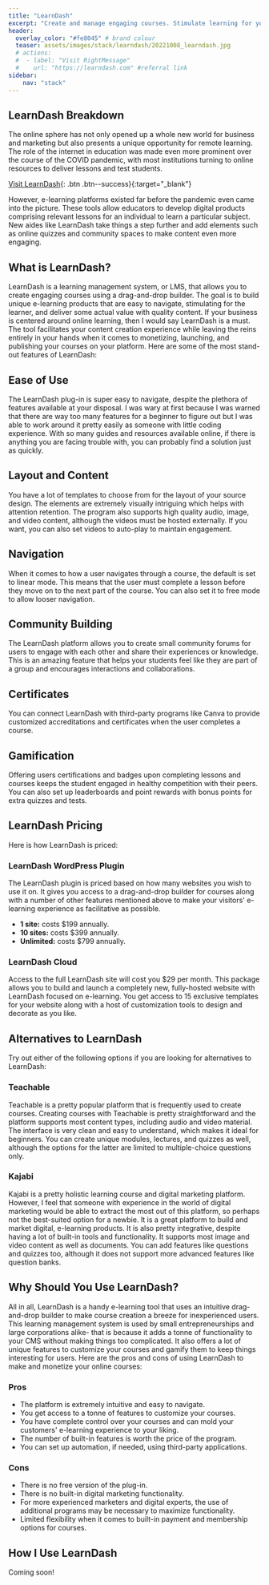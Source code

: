```yaml
---
title: "LearnDash"
excerpt: "Create and manage engaging courses. Stimulate learning for your students!"
header:
  overlay_color: "#fe8045" # brand colour
  teaser: assets/images/stack/learndash/20221008_learndash.jpg
  # actions:
  #  - label: "Visit RightMessage"
  #    url: "https://learndash.com" #referral link
sidebar:
    nav: "stack"
---
```



## LearnDash Breakdown 

The online sphere has not only opened up a whole new world for business and marketing but also presents a unique opportunity for remote learning. The role of the internet in education was made even more prominent over the course of the COVID pandemic, with most institutions turning to online resources to deliver lessons and test students.

[Visit LearnDash](https://learndash.com/){: .btn .btn--success}{:target="_blank"}

However, e-learning platforms existed far before the pandemic even came into the picture. These tools allow educators to develop digital products comprising relevant lessons for an individual to learn a particular subject. New aides like LearnDash take things a step further and add elements such as online quizzes and community spaces to make content even more engaging.

## What is LearnDash?

LearnDash is a learning management system, or LMS, that allows you to create engaging courses using a drag-and-drop builder. The goal is to build unique e-learning products that are easy to navigate, stimulating for the learner, and deliver some actual value with quality content. If your business is centered around online learning, then I would say LearnDash is a must. The tool facilitates your content creation experience while leaving the reins entirely in your hands when it comes to monetizing, launching, and publishing your courses on your platform. Here are some of the most stand-out features of LearnDash:

## Ease of Use

The LearnDash plug-in is super easy to navigate, despite the plethora of features available at your disposal. I was wary at first because I was warned that there are way too many features for a beginner to figure out but I was able to work around it pretty easily as someone with little coding experience. With so many guides and resources available online, if there is anything you are facing trouble with, you can probably find a solution just as quickly.

## Layout and Content

You have a lot of templates to choose from for the layout of your source design. The elements are extremely visually intriguing which helps with attention retention. The program also supports high quality audio, image, and video content, although the videos must be hosted externally. If you want, you can also set videos to auto-play to maintain engagement.

## Navigation

When it comes to how a user navigates through a course, the default is set to linear mode. This means that the user must complete a lesson before they move on to the next part of the course. You can also set it to free mode to allow looser navigation.

## Community Building

The LearnDash platform allows you to create small community forums for users to engage with each other and share their experiences or knowledge. This is an amazing feature that helps your students feel like they are part of a group and encourages interactions and collaborations.

## Certificates

You can connect LearnDash with third-party programs like Canva to provide customized accreditations and certificates when the user completes a course.

## Gamification

Offering users certifications and badges upon completing lessons and courses keeps the student engaged in healthy competition with their peers. You can also set up leaderboards and point rewards with bonus points for extra quizzes and tests.

## LearnDash Pricing

Here is how LearnDash is priced:

### LearnDash WordPress Plugin

The LearnDash plugin is priced based on how many websites you wish to use it on. It gives you access to a drag-and-drop builder for courses along with a number of other features mentioned above to make your visitors' e-learning experience as facilitative as possible.

- **1 site:** costs $199 annually.
- **10 sites:** costs $399 annually.
- **Unlimited:** costs $799 annually.

### LearnDash Cloud

Access to the full LearnDash site will cost you $29 per month. This package allows you to build and launch a completely new, fully-hosted website with LearnDash focused on e-learning. You get access to 15 exclusive templates for your website along with a host of customization tools to design and decorate as you like.

## Alternatives to LearnDash

Try out either of the following options if you are looking for alternatives to LearnDash:

### Teachable

Teachable is a pretty popular platform that is frequently used to create courses. Creating courses with Teachable is pretty straightforward and the platform supports most content types, including audio and video material. The interface is very clean and easy to understand, which makes it ideal for beginners. You can create unique modules, lectures, and quizzes as well, although the options for the latter are limited to multiple-choice questions only.

### Kajabi

Kajabi is a pretty holistic learning course and digital marketing platform. However, I feel that someone with experience in the world of digital marketing would be able to extract the most out of this platform, so perhaps not the best-suited option for a newbie. It is a great platform to build and market digital, e-learning products. It is also pretty integrative, despite having a lot of built-in tools and functionality. It supports most image and video content as well as documents. You can add features like questions and quizzes too, although it does not support more advanced features like question banks.

## Why Should You Use LearnDash?

All in all, LearnDash is a handy e-learning tool that uses an intuitive drag-and-drop builder to make course creation a breeze for inexperienced users. This learning management system is used by small entrepreneurships and large corporations alike- that is because it adds a tonne of functionality to your CMS without making things too complicated. It also offers a lot of unique features to customize your courses and gamify them to keep things interesting for users. Here are the pros and cons of using LearnDash to make and monetize your online courses:

### Pros

- The platform is extremely intuitive and easy to navigate.
- You get access to a tonne of features to customize your courses.
- You have complete control over your courses and can mold your customers' e-learning experience to your liking.
- The number of built-in features is worth the price of the program.
- You can set up automation, if needed, using third-party applications.

### Cons

- There is no free version of the plug-in.
- There is no built-in digital marketing functionality.
- For more experienced marketers and digital experts, the use of additional programs may be necessary to maximize functionality.
- Limited flexibility when it comes to built-in payment and membership options for courses.

## How I Use LearnDash

>
Coming soon!